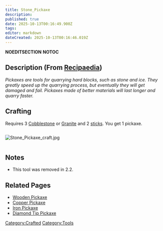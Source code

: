 ```yaml
---
title: Stone_Pickaxe
description: 
published: true
date: 2025-10-13T00:16:49.900Z
tags: 
editor: markdown
dateCreated: 2025-10-13T00:16:46.019Z
---
```


__NOEDITSECTION__ __NOTOC__

## Description (From [Recipaedia](Recipaedia "wikilink"))

*Pickaxes are tools for quarrying hard blocks, such as stone and ice.
They greatly speed up the quarrying process, but eventually they will
get damaged and fail. Pickaxes made of better materials will last longer
and quarry faster.*

## Crafting

Requires 3 [Cobblestone](Cobblestone "wikilink") or
[Granite](Recipaedia/Terrain/Granite.md "wikilink") and 2 [sticks](stick "wikilink"). You get
1 pickaxe.  

<div style="overflow: hidden">

![Stone_Pickaxe_craft.jpg](Stone_Pickaxe_craft.jpg
"Stone_Pickaxe_craft.jpg")

</div>

## Notes

  - This tool was removed in 2.2.

## Related Pages

  - [Wooden Pickaxe](Wooden_Pickaxe "wikilink")
  - [Copper Pickaxe](Copper_Pickaxe "wikilink")
  - [Iron Pickaxe](Iron_Pickaxe "wikilink")
  - [Diamond Tip Pickaxe](Diamond_Tip_Pickaxe "wikilink")

[Category:Crafted](Category:Crafted "wikilink")
[Category:Tools](Category:Tools "wikilink")